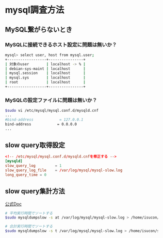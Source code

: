 # mysql調査方法

## MySQL繋がらないとき

### MySQLに接続できるホスト設定に問題は無いか？

```sh
mysql> select user, host from mysql.user;
+------------------+----------------+
| 対象のuser        | localhost -> % |
| debian-sys-maint | localhost      |
| mysql.session    | localhost      |
| mysql.sys        | localhost      |
| root             | localhost      |
+------------------+----------------+
```

### MySQLの設定ファイルに問題は無いか？

```sh
$sudo vi /etc/mysql/mysql.conf.d/mysqld.cnf
...
#bind-address            = 127.0.0.1
bind-address            = 0.0.0.0
...
```

## slow query取得設定

```/etc/mysql/mysql.conf.d/mysqld.cnf
<!-- /etc/mysql/mysql.conf.d/mysqld.cnfを修正する -->
[mysqld]
slow_query_log         = 1
slow_query_log_file    = /var/log/mysql/mysql-slow.log
long_query_time = 0
```

## slow query集計方法

[公式Doc](https://dev.mysql.com/doc/refman/5.6/ja/mysqldumpslow.html)

```sh
# 平均実行時間でソートする
$sudo mysqldumpslow -s at /var/log/mysql/mysql-slow.log > /home/isucon/slow_query_at.log

# 合計実行時間でソートする
$sudo mysqldumpslow -s t /var/log/mysql/mysql-slow.log > /home/isucon/slow_query_at.log
```
